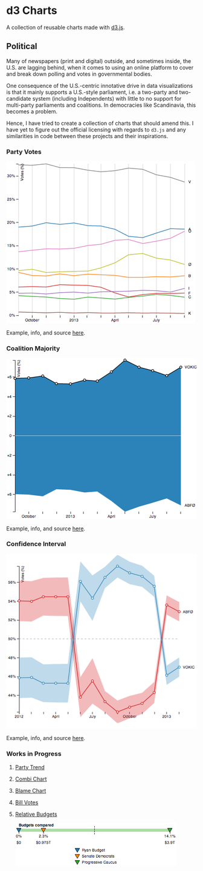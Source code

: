 d3 Charts
=========
A collection of reusable charts made with [d3.js][d3].

Political
---------
Many of newspapers (print and digital) outside, and sometimes inside, the U.S. are lagging behind, when it comes to using an online platform to cover and break down polling and votes in governmental bodies.

One consequence of the U.S.-centric innotative drive in data visualizations is that it mainly supports a U.S.-style parliament, i.e. a two-party and two-candidate system (including Independents) with little to no support for multi-party parliaments and coalitions. In democracies like Scandinavia, this becomes a problem.

Hence, I have tried to create a collection of charts that should amend this. I have yet to figure out the official licensing with regards to `d3.js` and any similarities in code between these projects and their inspirations.


### Party Votes ###
[![Party Votes thumbnail][party-votes-img]][party-votes-url]

Example, info, and source [here][party-votes-url].


### Coalition Majority ###
[![Coalition Majority thumbnail][coalition-majority-img]][coalition-majority-url]

Example, info, and source [here][coalition-majority-url].


### Confidence Interval ###
[![Confidence Interval thumbnail][confidence-interval-img]][confidence-interval-url]

Example, info, and source [here][confidence-interval-url].

### Works in Progress ###
1. [Party Trend][party-trend-url]
2. [Combi Chart][combi-chart-url]
3. [Blame Chart][blame-chart-url]
4. [Bill Votes][bill-votes-url]
5. [Relative Budgets][relative-budgets-url]

    [![Relative Budgets thumbnail][relative-budgets-img]][relative-budgets-url]


[d3]: http://d3js.org
[party-votes-img]: screenshots/party-votes.png
[party-votes-url]: http://bl.ocks.org/ndarville/6475739
[coalition-majority-img]: screenshots/coalition-majority.png
[coalition-majority-url]: http://bl.ocks.org/ndarville/6475152
[confidence-interval-img]: screenshots/confidence-interval.png
[confidence-interval-url]: http://bl.ocks.org/ndarville/6552457
[party-trend-url]: http://bl.ocks.org/ndarville/6574995
[combi-chart-url]: http://bl.ocks.org/ndarville/6587098
[blame-chart-url]: http://bl.ocks.org/ndarville/6596508
[bill-votes-url]: http://bl.ocks.org/ndarville/6484png
[relative-budgets-url]: http://bl.ocks.org/ndarville/6826638
[relative-budgets-img]: screenshots/relative-budgets.png
